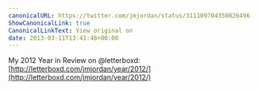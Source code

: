 ```yaml
---
canonicalURL: https://twitter.com/jmjordan/status/311109704350826496
ShowCanonicalLink: true
CanonicalLinkText: View original on
date: 2013-03-11T13:41:48+00:00
---
```

My 2012 Year in Review on @letterboxd: [http://letterboxd.com/jmjordan/year/2012/](http://letterboxd.com/jmjordan/year/2012/)